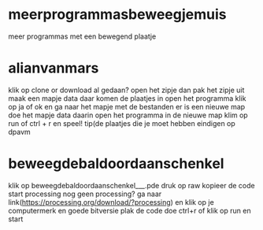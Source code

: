 # meerprogrammasbeweegjemuis
meer programmas met een bewegend plaatje
# alianvanmars
klik op clone or download al gedaan? open het zipje dan pak het zipje uit maak een mapje data daar komen de plaatjes in open het programma klik op ja of ok en ga naar het mapje met de bestanden er is een nieuwe map doe het mapje data daarin open het programma in de nieuwe map klim op run of ctrl + r en speel!
tip(de plaatjes die je moet hebben eindigen op dpavm
# beweegdebaldoordaanschenkel
klik op beweegdebaldoordaanschenkel___.pde
druk op raw
kopieer de code 
start processing nog geen processing?
ga naar link(https://processing.org/download/?processing) en klik op je computermerk en goede bitversie
plak de code 
doe ctrl+r of klik op run en start
